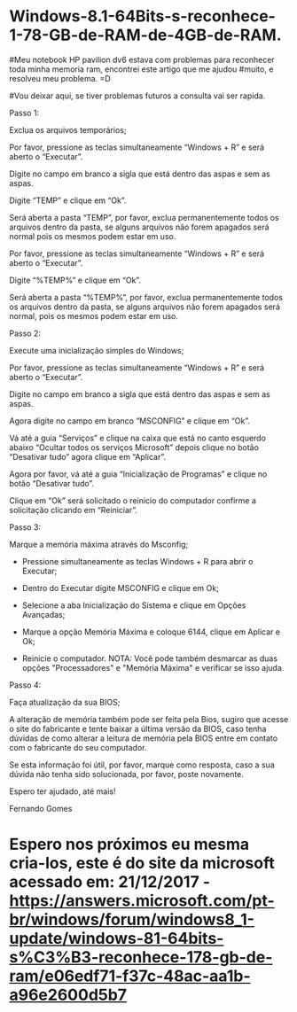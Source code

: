 # Windows-8.1-64Bits-s-reconhece-1-78-GB-de-RAM-de-4GB-de-RAM.

#Meu notebook HP pavilion dv6 estava com problemas para reconhecer toda minha memoria ram, encontrei este artigo que me ajudou #muito, e resolveu meu problema. =D

#Vou deixar aqui, se tiver problemas futuros a consulta vai ser rapida.

Passo 1:


Exclua os arquivos temporários;

 

Por favor, pressione as teclas simultaneamente “Windows + R” e será aberto o “Executar”.

 

Digite no campo em branco a sigla que está dentro das aspas e sem as aspas.

 

Digite “TEMP” e clique em “Ok”.

 

Será aberta a pasta “TEMP”, por favor, exclua permanentemente todos os arquivos dentro da pasta, se alguns arquivos não forem apagados será normal pois os mesmos podem estar em uso.

 

Por favor, pressione as teclas simultaneamente “Windows + R” e será aberto o “Executar”.

 

Digite “%TEMP%” e clique em “Ok”.

 

Será aberta a pasta “%TEMP%”, por favor, exclua permanentemente todos os arquivos dentro da pasta, se alguns arquivos não forem apagados será normal, pois os mesmos podem estar em uso.

 

Passo 2:


Execute uma inicialização simples do Windows;

 

Por favor, pressione as teclas simultaneamente “Windows + R” e será aberto o “Executar”.

 

Digite no campo em branco a sigla que está dentro das aspas e sem as aspas.

 

Agora digite no campo em branco “MSCONFIG” e clique em “Ok”.


Vá até a guia “Serviços” e clique na caixa que está no canto esquerdo abaixo “Ocultar todos os serviços Microsoft” depois clique no botão “Desativar tudo” agora clique em “Aplicar”.

 

Agora por favor, vá até a guia “Inicialização de Programas” e clique no botão “Desativar tudo”.


Clique em “Ok” será solicitado o reinicio do computador confirme a solicitação clicando em “Reiniciar”.


Passo 3:


Marque a memória máxima através do Msconfig;

- Pressione simultaneamente as teclas Windows + R para abrir o Executar;

- Dentro do Executar digite MSCONFIG e clique em Ok;

- Selecione a aba Inicialização do Sistema e clique em Opções Avançadas; 

- Marque a opção Memória Máxima e coloque 6144, clique em Aplicar e Ok;

- Reinicie o computador. NOTA: Você pode também desmarcar as duas opções "Processadores" e "Memória Máxima" e verificar se isso ajuda. 



Passo 4:


Faça atualização da sua BIOS;


A alteração de memória também pode ser feita pela Bios, sugiro que acesse o site do fabricante e tente baixar a última versão da BIOS, caso tenha dúvidas de como alterar a leitura de memória pela BIOS entre em contato com o fabricante do seu computador.


Se esta informação foi útil, por favor, marque como resposta, caso a sua dúvida não tenha sido solucionada, por favor, poste novamente.

 

 

Espero ter ajudado, até mais!


Fernando Gomes




# Espero nos próximos eu mesma cria-los, este é do site da microsoft acessado em: 21/12/2017 - https://answers.microsoft.com/pt-br/windows/forum/windows8_1-update/windows-81-64bits-s%C3%B3-reconhece-178-gb-de-ram/e06edf71-f37c-48ac-aa1b-a96e2600d5b7
